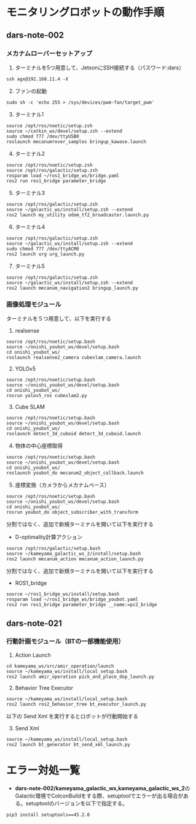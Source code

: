# モニタリングロボットの動作手順
## dars-note-002
### メカナムローバーセットアップ
1. ターミナルを5つ用意して、JetsonにSSH接続する（パスワード:dars）
```
ssh agx@192.168.11.4 -X
```  
2. ファンの起動
```
sudo sh -c 'echo 255 > /sys/devices/pwm-fan/target_pwm'
```
3. ターミナル1
```
source /opt/ros/noetic/setup.zsh
source ~/catkin_ws/devel/setup.zsh --extend
sudo chmod 777 /dev/ttyUSB0
roslaunch mecanumrover_samples bringup_kawase.launch
```
4. ターミナル2
```
source /opt/ros/noetic/setup.zsh
source /opt/ros/galactic/setup.zsh
rosparam load ~/ros1_bridge_ws/bridge.yaml
ros2 run ros1_bridge parameter_bridge
```
5. ターミナル3
```
source /opt/ros/galactic/setup.zsh
source ~/galactic_ws/install/setup.zsh --extend
ros2 launch my_utility odom_tf2_broadcaster.launch.py
```
6. ターミナル4
```
source /opt/ros/galactic/setup.zsh
source ~/galactic_ws/install/setup.zsh --extend
sudo chmod 777 /dev/ttyACM0
ros2 launch urg urg_launch.py
```
7. ターミナル5
```
source /opt/ros/galactic/setup.zsh
source ~/galactic_ws/install/setup.zsh --extend
ros2 launch mecanum_navigation2 bringup_launch.py
```
### 画像処理モジュール
ターミナルを５つ用意して、以下を実行する
1. realsense
```
source /opt/ros/noetic/setup.bash
source ~/onishi_youbot_ws/devel/setup.bash
cd onishi_youbot_ws/
roslaunch realsense2_camera cubeslam_camera.launch
```
2. YOLOv5
```
source /opt/ros/noetic/setup.bash
source ~/onishi_youbot_ws/devel/setup.bash
cd onishi_youbot_ws/
rosrun yolov5_ros cubeslam2.py
```
3. Cube SLAM
```
source /opt/ros/noetic/setup.bash
source ~/onishi_youbot_ws/devel/setup.bash
cd onishi_youbot_ws/
roslaunch detect_3d_cuboid detect_3d_cuboid.launch
```
4. 物体の中心座標取得
```
source /opt/ros/noetic/setup.bash
source ~/onishi_youbot_ws/devel/setup.bash
cd onishi_youbot_ws/
roslaunch youbot_do mecanum2_object_callback.launch
```
5. 座標変換（カメラからメカナムベース）
```
source /opt/ros/noetic/setup.bash
source ~/onishi_youbot_ws/devel/setup.bash
cd onishi_youbot_ws/
rosrun youbot_do object_subscriber_with_transform
```

分割ではなく、追加で新規ターミナルを開いて以下を実行する

* D-optimality計算アクション
```
source /opt/ros/galactic/setup.bash
source ~/kameyama_galactic_ws_2/install/setup.bash
ros2 launch mecanum_action mecanum_action_launch.py
```
分割ではなく、追加で新規ターミナルを開いて以下を実行する

* ROS1_bridge
```
source ~/ros1_bridge_ws/install/setup.bash
rosparam load ~/ros1_bridge_ws/bridge_youbot.yaml
ros2 run ros1_bridge parameter_bridge __name:=pc2_bridge
```
## dars-note-021
### 行動計画モジュール（BTの一部機能使用）
1. Action Launch
```
cd kameyama_ws/src/amir_operation/launch
source ~/kameyama_ws/install/local_setup.bash
ros2 launch amir_operation pick_and_place_dop_launch.py
```
2. Behavior Tree Executor
```
source ~/kameyama_ws/install/local_setup.bash
ros2 launch ros2_behavior_tree bt_executor_launch.py
```
以下の Send Xml を実行するとロボットが行動開始する

3. Send Xml
```
source ~/kameyama_ws/install/local_setup.bash
ros2 launch bt_generator bt_send_xml_launch.py
```

# エラー対処一覧
* **dars-note-002/kameyama_galactic_ws,kameyama_galactic_ws_2**のGalactic環境でColconBuildをする際、setuptoolでエラーが出る場合がある。setuptoolのバージョンを以下で指定する。
```
pip3 install setuptools==45.2.0
```
